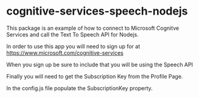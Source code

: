 # cognitive-services-speech-nodejs

This package is an example of how to connect to Microsoft Cognitve Services and call the Text To Speech API for Nodejs.

In order to use this app you will need to sign up for at https://www.microsoft.com/cognitive-services

When you sign up be sure to include that you will be using the Speech API

Finally you will need to get the Subscription Key from the Profile Page.

In the config.js file populate the SubscriptionKey property.

